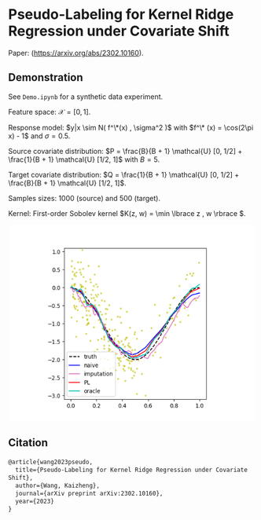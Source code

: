 # Pseudo-Labeling for Kernel Ridge Regression under Covariate Shift

Paper: (https://arxiv.org/abs/2302.10160).


## Demonstration

See `Demo.ipynb` for a synthetic data experiment.

Feature space: $\mathcal{X} = [0, 1]$.

Response model: $y|x \sim N( f^\*(x) , \sigma^2 )$ with $f^\* (x) = \cos(2\pi x) - 1$ and $\sigma = 0.5$.

Source covariate distribution: $P = \frac{B}{B + 1} \mathcal{U} [0, 1/2] + \frac{1}{B + 1} \mathcal{U} [1/2, 1]$ with $B = 5$.

Target covariate distribution: $Q = \frac{1}{B + 1} \mathcal{U} [0, 1/2] + \frac{B}{B + 1} \mathcal{U} [1/2, 1]$.

Samples sizes: 1000 (source) and 500 (target).

Kernel: First-order Sobolev kernel $K(z, w) = \min \lbrace z , w \rbrace $.

<p align="center">
    <img src="demo.png" alt="Demonstration" width="500" height="400" />
</p>

## Citation
```
@article{wang2023pseudo,
  title={Pseudo-Labeling for Kernel Ridge Regression under Covariate Shift},
  author={Wang, Kaizheng},
  journal={arXiv preprint arXiv:2302.10160},
  year={2023}
}
```
